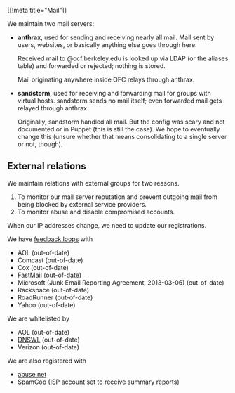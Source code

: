 [[!meta title="Mail"]]

We maintain two mail servers:

* **anthrax**, used for sending and receiving nearly all mail. Mail sent by
  users, websites, or basically anything else goes through here.

  Received mail to @ocf.berkeley.edu is looked up via LDAP (or the aliases
  table) and forwarded or rejected; nothing is stored.

  Mail originating anywhere inside OFC relays through anthrax.

* **sandstorm**, used for receiving and forwarding mail for groups with virtual
  hosts. sandstorm sends no mail itself; even forwarded mail gets relayed
  through anthrax.

  Originally, sandstorm handled all mail. But the config was scary and not
  documented or in Puppet (this is still the case). We hope to eventually
  change this (unsure whether that means consolidating to a single server or
  not, though).


## External relations

We maintain relations with external groups for two reasons.

 1. To monitor our mail server reputation and prevent outgoing mail from
    being blocked by external service providers.
 2. To monitor abuse and disable compromised accounts.

When our IP addresses change, we need to update our registrations.

We have
[feedback loops](https://en.wikipedia.org/wiki/Feedback_loop_%28email%29)
with

 - AOL (out-of-date)
 - Comcast (out-of-date)
 - Cox (out-of-date)
 - FastMail (out-of-date)
 - Microsoft (Junk Email Reporting Agreement, 2013-03-06) (out-of-date)
 - Rackspace (out-of-date)
 - RoadRunner (out-of-date)
 - Yahoo (out-of-date)

We are whitelisted by

 - AOL (out-of-date)
 - [DNSWL](https://www.dnswl.org/s/?s=berkeley.edu) (out-of-date)
 - Verizon (out-of-date)

We are also registered with

 - [abuse.net](http://abuse.net/lookup.phtml?domain=ocf.berkeley.edu)
 - SpamCop (ISP account set to receive summary reports)
